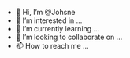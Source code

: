 - 👋 Hi, I’m @Johsne
- 👀 I’m interested in ...
- 🌱 I’m currently learning ...
- 💞️ I’m looking to collaborate on ...
- 📫 How to reach me ...

<!---
Johsne/Johsne is a ✨ special ✨ repository because its `README.md` (this file) appears on your GitHub profile.
You can click the Preview link to take a look at your changes.
--->

